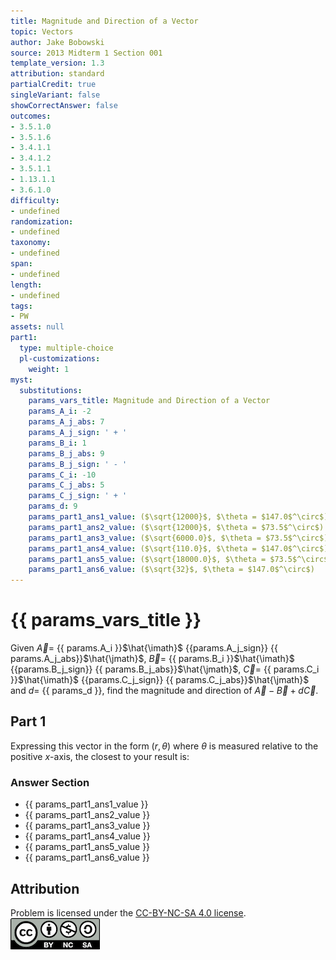 ```yaml
---
title: Magnitude and Direction of a Vector
topic: Vectors
author: Jake Bobowski
source: 2013 Midterm 1 Section 001
template_version: 1.3
attribution: standard
partialCredit: true
singleVariant: false
showCorrectAnswer: false
outcomes:
- 3.5.1.0
- 3.5.1.6
- 3.4.1.1
- 3.4.1.2
- 3.5.1.1
- 1.13.1.1
- 3.6.1.0
difficulty:
- undefined
randomization:
- undefined
taxonomy:
- undefined
span:
- undefined
length:
- undefined
tags:
- PW
assets: null
part1:
  type: multiple-choice
  pl-customizations:
    weight: 1
myst:
  substitutions:
    params_vars_title: Magnitude and Direction of a Vector
    params_A_i: -2
    params_A_j_abs: 7
    params_A_j_sign: ' + '
    params_B_i: 1
    params_B_j_abs: 9
    params_B_j_sign: ' - '
    params_C_i: -10
    params_C_j_abs: 5
    params_C_j_sign: ' + '
    params_d: 9
    params_part1_ans1_value: ($\sqrt{12000}$, $\theta = $147.0$^\circ$)
    params_part1_ans2_value: ($\sqrt{12000}$, $\theta = $73.5$^\circ$)
    params_part1_ans3_value: ($\sqrt{6000.0}$, $\theta = $73.5$^\circ$)
    params_part1_ans4_value: ($\sqrt{110.0}$, $\theta = $147.0$^\circ$)
    params_part1_ans5_value: ($\sqrt{18000.0}$, $\theta = $73.5$^\circ$)
    params_part1_ans6_value: ($\sqrt{32}$, $\theta = $147.0$^\circ$)
---
```

# {{ params_vars_title }}
Given $\vec{A} =$ {{ params.A_i }}$\hat{\imath}$ {{params.A_j_sign}} {{ params.A_j_abs}}$\hat{\jmath}$, $\vec{B} =$ {{ params.B_i }}$\hat{\imath}$ {{params.B_j_sign}} {{ params.B_j_abs}}$\hat{\jmath}$, $\vec{C} =$ {{ params.C_i }}$\hat{\imath}$ {{params.C_j_sign}} {{ params.C_j_abs}}$\hat{\jmath}$ and $d=$ {{ params_d }}, find the magnitude and direction of $\vec{A}-\vec{B}+d\vec{C}$.

## Part 1

Expressing this vector in the form $(r,\theta)$ where $\theta$ is measured relative to the positive $x$-axis, the closest to your result is:

### Answer Section

- {{ params_part1_ans1_value }}
- {{ params_part1_ans2_value }}
- {{ params_part1_ans3_value }}
- {{ params_part1_ans4_value }}
- {{ params_part1_ans5_value }}
- {{ params_part1_ans6_value }}

## Attribution

Problem is licensed under the [CC-BY-NC-SA 4.0 license](https://creativecommons.org/licenses/by-nc-sa/4.0/).<br> ![The Creative Commons 4.0 license requiring attribution-BY, non-commercial-NC, and share-alike-SA license.](https://raw.githubusercontent.com/firasm/bits/master/by-nc-sa.png)